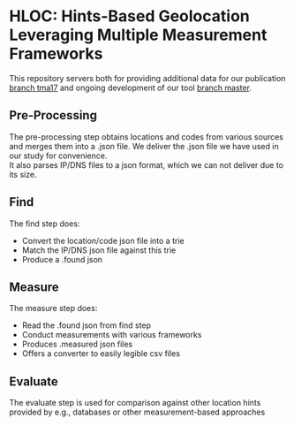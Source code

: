 # HLOC: Hints-Based Geolocation Leveraging Multiple Measurement Frameworks

This repository servers both for providing additional data for our publication [branch tma17](https://github.com/tumi8/hloc/tree/tma17) and ongoing development of our tool [branch master](https://github.com/tumi8/hloc).


## Pre-Processing

The pre-processing step obtains locations and codes from various sources and merges them into a .json file. We deliver the .json file we have used in our study for convenience.   
It also parses IP/DNS files to a json format, which we can not deliver due to its size. 

## Find 

The find step does:

* Convert the location/code json file into a trie
* Match the IP/DNS json file against this trie
* Produce a .found json

## Measure

The measure step does:
 
* Read the .found json from find step
* Conduct measurements with various frameworks
* Produces .measured json files
* Offers a converter to easily legible csv files

## Evaluate 

The evaluate step is used for comparison against other location hints provided by e.g., databases or other measurement-based approaches
